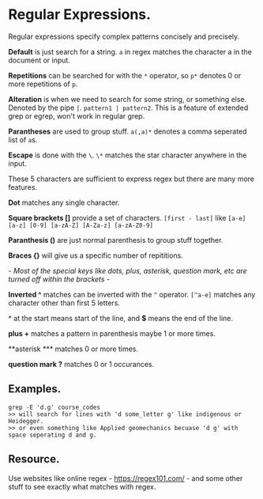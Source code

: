# Regular Expressions.

Regular expressions specify complex patterns concisely and precisely.



**Default** is just search for a string. `a` in regex matches the character a in the document or input.

**Repetitions** can be searched for with the `*` operator, so `p*` denotes 0 or more repetitions of `p`.

**Alteration** is when we need to search for some string, or something else. Denoted by the pipe `|`. `pattern1 | pattern2`. This is a feature of extended grep or egrep, won't work in regular grep.

**Parantheses** are used to group stuff. `a(,a)*` denotes a comma seperated list of `a`s.

**Escape** is done with the `\`. `\*` matches the star character anywhere in the input.



These 5 characters are sufficient to express regex but there are many more features.



**Dot** matches any single character.



**Square brackets []** provide a set of characters. `[first - last]` like `[a-e] [a-z] [0-9] [a-zA-Z] [A-Za-z] [a-zA-Z0-9]`

**Paranthesis ()** are just normal parenthesis to group stuff together.

**Braces {}** will give us a specific number of repititions. 

*- Most of the special keys like dots, plus, asterisk, question mark, etc are turned off within the brackets -*

**Inverted ^** matches can be inverted with the `^` operator. `[^a-e]` matches any character other than first 5 letters.

**^** at the start means start of the line, and **$** means the end of the line.

**plus +** matches a pattern in parenthesis maybe 1 or more times.

**asterisk *** matches 0 or more times.

**question mark ?** matches 0 or 1 occurances.





## Examples.

```shell
grep -E 'd.g' course_codes
>> will search for lines with 'd some_letter g' like indigenous or Heidegger.
>> or even something like Applied geomechanics becuase 'd g' with space seperating d and g.
```



## Resource.

Use websites like online regex - https://regex101.com/ - and some other stuff to see exactly what matches with regex.

